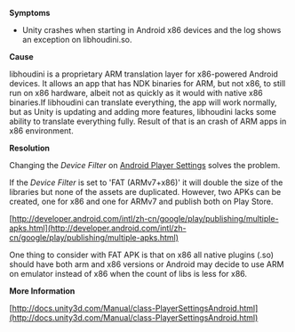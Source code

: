 **Symptoms**

- Unity crashes when starting in Android x86 devices and the log shows an exception on libhoudini.so.

**Cause**  

libhoudini is a proprietary ARM translation layer for x86-powered Android devices. It allows an app that has NDK binaries for ARM, but not x86, to still run on x86 hardware, albeit not as quickly as it would with native x86 binaries.If libhoudini can translate everything, the app will work normally, but as Unity is updating and adding more features, libhoudini lacks some ability to translate everything fully. Result of that is an crash of ARM apps in x86 environment.  

**Resolution**

Changing the  *Device Filter*  on [Android Player Settings](http://docs.unity3d.com/Manual/class-PlayerSettingsAndroid.html) solves the problem.



If the  *Device Filter*  is set to 'FAT (ARMv7+x86)' it will double the size of the libraries but none of the assets are duplicated. However, two APKs can be created, one for x86 and one for ARMv7 and publish both on Play Store.



[http://developer.android.com/intl/zh-cn/google/play/publishing/multiple-apks.html](http://developer.android.com/intl/zh-cn/google/play/publishing/multiple-apks.html)



One thing to consider with FAT APK is that on x86 all native plugins (.so) should have both arm and x86 versions or Android may decide to use ARM on emulator instead of x86 when the count of libs is less for x86.

**More Information**

[http://docs.unity3d.com/Manual/class-PlayerSettingsAndroid.html](http://docs.unity3d.com/Manual/class-PlayerSettingsAndroid.html)       